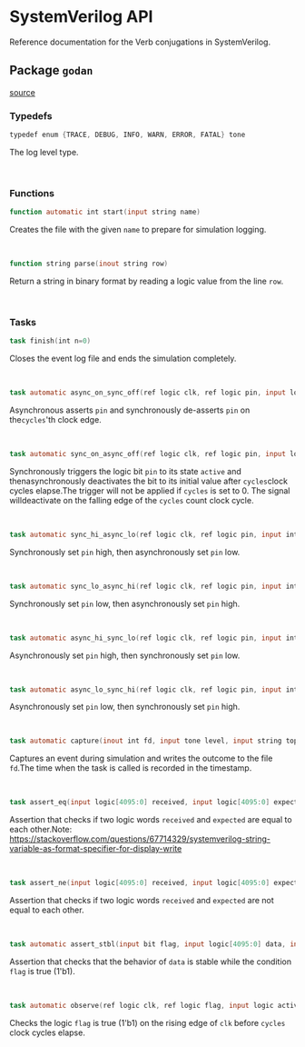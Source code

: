 # SystemVerilog API

Reference documentation for the Verb conjugations in SystemVerilog.

## Package `godan`
[source](https://github.com/chaseruskin/verb/blob/trunk/src/lib/hdl/src/godan.sv)

### Typedefs
``` verilog
typedef enum {TRACE, DEBUG, INFO, WARN, ERROR, FATAL} tone
```

The log level type.

<br>

### Functions
``` verilog
function automatic int start(input string name)
```

Creates the file with the given `name` to prepare for simulation logging.

<br>

``` verilog
function string parse(inout string row)
```

Return a string in binary format by reading a logic value from the line `row`.

<br>

### Tasks
``` verilog
task finish(int n=0)
```

Closes the event log file and ends the simulation completely.

<br>

``` verilog
task automatic async_on_sync_off(ref logic clk, ref logic pin, input logic active, input int cycles)
```

Asynchronous asserts `pin` and synchronously de-asserts `pin` on the`cycles`'th clock edge.

<br>

``` verilog
task automatic sync_on_async_off(ref logic clk, ref logic pin, input logic active, input int cycles)
```

Synchronously triggers the logic bit `pin` to its state `active` and thenasynchronously deactivates the bit to its initial value after `cycles`clock cycles elapse.The trigger will not be applied if `cycles` is set to 0. The signal willdeactivate on the falling edge of the `cycles` count clock cycle.

<br>

``` verilog
task automatic sync_hi_async_lo(ref logic clk, ref logic pin, input int cycles)
```

Synchronously set `pin` high, then asynchronously set `pin` low.

<br>

``` verilog
task automatic sync_lo_async_hi(ref logic clk, ref logic pin, input int cycles)
```

Synchronously set `pin` low, then asynchronously set `pin` high.

<br>

``` verilog
task automatic async_hi_sync_lo(ref logic clk, ref logic pin, input int cycles)
```

Asynchronously set `pin` high, then synchronously set `pin` low.

<br>

``` verilog
task automatic async_lo_sync_hi(ref logic clk, ref logic pin, input int cycles)
```

Asynchronously set `pin` low, then synchronously set `pin` high.

<br>

``` verilog
task automatic capture(inout int fd, input tone level, input string topic, input string subject, input string predicate = "")
```

Captures an event during simulation and writes the outcome to the file `fd`.The time when the task is called is recorded in the timestamp.

<br>

``` verilog
task assert_eq(input logic[4095:0] received, input logic[4095:0] expected, input string subject)
```

Assertion that checks if two logic words `received` and `expected` are equal to each other.Note: https://stackoverflow.com/questions/67714329/systemverilog-string-variable-as-format-specifier-for-display-write

<br>

``` verilog
task assert_ne(input logic[4095:0] received, input logic[4095:0] expected, input string subject)
```

Assertion that checks if two logic words `received` and `expected` are not equal to each other.

<br>

``` verilog
task automatic assert_stbl(input bit flag, input logic[4095:0] data, input string subject)
```

Assertion that checks that the behavior of `data` is stable while the condition `flag` is true (1'b1).

<br>

``` verilog
task automatic observe(ref logic clk, ref logic flag, input logic active, input int cycles, input string subject)
```

Checks the logic `flag` is true (1'b1) on the rising edge of `clk` before `cycles` clock cycles elapse.

<br>

